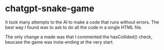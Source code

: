 # chatgpt-snake-game

It took many attempts to the AI to make a code that runs without errors. The best way I found was to ask to do all the code in a single HTML file.

The only change a made was that I commented the hasCollided() check, beucase the game was insta-ending at the very start.
